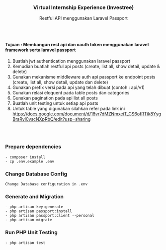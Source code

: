 <div align="center">
<h3>Virtual Internship Experience (Investree)</h3>
<p>Restful API menggunakan Laravel Passport </p>
</div>

<br></br>
#### Tujuan : Membangun rest api dan oauth token menggunakan laravel framework serta laravel passport

1. Buatlah jwt authentication menggunakan laravel passport
2. Kemudian buatlah restful api posts (create, list all, show detail, update & delete)
3. Gunakan mekanisme middleware auth api passport ke endpoint posts (create, list all, show detail, update dan delete) 
4. Gunakan prefix versi pada api yang telah dibuat (contoh : api/v1)
5. Gunakan relasi eloquent pada table posts dan categories
6. Gunakan pagination pada api list all posts
7. Buatlah unit testing untuk setiap api posts
8. Untuk table yang digunakan silahkan refer pada link ini https://docs.google.com/document/d/18vr7dMZNmxeiT_CS6ofRTik8YygBraRvl0vscNXpRbQ/edit?usp=sharing

<br></br>
### Prepare dependencies
    - composer install
    - cp .env.example .env

### Change Database Config
    Change Database configuration in .env

### Generate and Migration
    - php artisan key:generate
    - php artisan passport:install
    - php artisan passport:client --personal
    - php artisan migrate

### Run PHP Unit Testing
    - php artisan test
